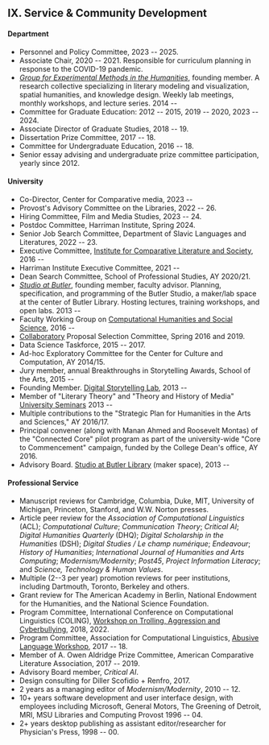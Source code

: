## IX. Service & Community Development

#### Department

- Personnel and Policy Committee, 2023 -- 2025.
- Associate Chair, 2020 -- 2021. Responsible for curriculum planning in response to the
COVID-19 pandemic.
- *[Group for Experimental Methods in the Humanities](http://xpmethod.github.io/)*, founding
  member. A research collective specializing in literary modeling and visualization, spatial
  humanities, and knowledge design. Weekly lab meetings, monthly workshops, and lecture series. 2014 --
- Committee for Graduate Education: 2012 -- 2015, 2019 -- 2020, 2023 -- 2024.
- Associate Director of Graduate Studies, 2018 -- 19.
- Dissertation Prize Committee, 2017 -- 18.
- Committee for Undergraduate Education, 2016 -- 18.
- Senior essay advising and undergraduate prize committee participation, yearly since 2012.

#### University

- Co-Director, Center for Comparative media, 2023 --
- Provost's Advisory Committee on the Libraries, 2022 -- 26.
- Hiring Committee, Film and Media Studies, 2023 -- 24.
- Postdoc Committee, Harriman Institute, Spring 2024.
- Senior Job Search Committee, Department of Slavic Languages and Literatures, 2022 -- 23.
- Executive Committee, [Institute for Comparative Literature and
  Society](http://icls.columbia.edu/), 2016 --
- Harriman Institute Executive Committee, 2021 --
- Dean Search Committee, School of Professional Studies, AY 2020/21.
- *[Studio at Butler](https://studio.cul.columbia.edu/)*, founding member, faculty
  advisor. Planning, specification, and programming of the Butler Studio, a maker/lab
  space at the center of Butler Library. Hosting lectures, training workshops, and open
  labs. 2013 --
- Faculty Working Group on [Computational Humanities and Social
  Science](http://datascience.columbia.edu/computational-social-science), 2016 --
- [Collaboratory](http://collaboratory.columbia.edu/) Proposal Selection Committee, Spring
  2016 and 2019.
- Data Science Taskforce, 2015 -- 2017.
- Ad-hoc Exploratory Committee for the Center for Culture and Computation, AY 2014/15.
- Jury member, annual Breakthroughs in Storytelling Awards, School of the Arts, 2015 --
- Founding Member. [Digital Storytelling Lab](http://www.digitalstorytellinglab.com/),
  2013 --
- Member of "Literary Theory" and "Theory and History of Media" [University
  Seminars](http://universityseminars.columbia.edu/seminars/list-of-seminars/) 2013 --
- Multiple contributions to the "Strategic Plan for Humanities in the Arts and Sciences,"
  AY 2016/17.
- Principal convener (along with Manan Ahmed and Roosevelt Montas) of the "Connected Core"
  pilot program as part of the university-wide "Core to Commencement" campaign, funded by
  the College Dean's office, AY 2016.
- Advisory Board. [Studio at Butler Library](https://studio.cul.columbia.edu/) (maker
  space), 2013 --

#### Professional Service

- Manuscript reviews for Cambridge, Columbia, Duke, MIT, University of Michigan, Princeton,
  Stanford, and W.W. Norton presses.
- Article peer review for the *Association of Computational Linguistics* (ACL); *Computational
  Culture*; *Communication Theory*; *Critical AI*; *Digital Humanities Quarterly* (DHQ);
  *Digital Scholarship in the Humanities* (DSH); *Digital Studies / Le champ numérique*;
  *Endeavour*; *History of Humanities*; *International Journal of Humanities and Arts
  Computing*; *Modernism/Modernity*; *Post45*, *Project Information Literacy*; and *Science,
  Technology & Human Values*.
- Multiple (2--3 per year) promotion reviews for peer institutions, including Dartmouth,
  Toronto, Berkeley and others.
- Grant review for The American Academy in Berlin, National Endowment for the Humanities, and
  the National Science Foundation.
- Program Committee, International Conference on Computational Linguistics (COLING), [Workshop
  on Trolling, Aggression and Cyberbullying](http://aclweb.org/anthology/W18-4400), 2018, 2022.
- Program Committee, Association for Computational Linguistics, [Abusive Language
  Workshop](https://web.archive.org/web/20190219200248/https://www.aclweb.org/portal/content/1st-workshop-abusive-language-online),
  2017 -- 18.
- Member of A. Owen Aldridge Prize Committee, American Comparative Literature Association, 2017
  -- 2019.
- Advisory Board member, *Critical AI*.
- Design consulting for Diller Scofidio + Renfro, 2017.
- 2 years as a managing editor of *Modernism/Modernity*, 2010 -- 12.
- 10+ years software development and user interface design, with employees including Microsoft,
  General Motors, The Greening of Detroit, MRI, MSU Libraries and Computing Provost 1996 -- 04.
- 2+ years desktop publishing as assistant editor/researcher for Physician's Press, 1998 -- 00.
